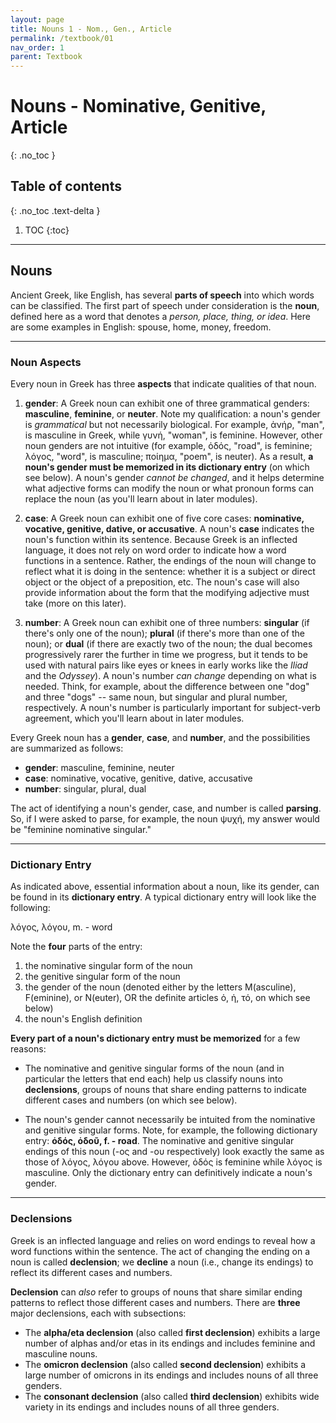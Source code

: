 ```yaml
---
layout: page
title: Nouns 1 - Nom., Gen., Article
permalink: /textbook/01
nav_order: 1
parent: Textbook
---
```


# Nouns - Nominative, Genitive, Article
{: .no_toc }

## Table of contents
{: .no_toc .text-delta }

1. TOC
{:toc}

***

## Nouns

Ancient Greek, like English, has several **parts of speech** into which words can be classified. The first part of speech under consideration is the **noun**, defined here as a word that denotes a *person, place, thing, or idea*. Here are some examples in English: spouse, home, money, freedom.

***

### Noun Aspects

Every noun in Greek has three **aspects** that indicate qualities of that noun.

1. **gender**: A Greek noun can exhibit one of three grammatical genders: **masculine**, **feminine**, or **neuter**. Note my qualification: a noun's gender is *grammatical* but not necessarily biological. For example, ἀνήρ, "man", is masculine in Greek, while γυνή, "woman", is feminine. However, other noun genders are not intuitive (for example, ὁδός, "road", is feminine; λόγος, "word", is masculine; ποίημα, "poem", is neuter). As a result, **a noun's gender must be memorized in its dictionary entry** (on which see below). A noun's gender *cannot be changed*, and it helps determine what adjective forms can modify the noun or what pronoun forms can replace the noun (as you'll learn about in later modules).

2. **case**: A Greek noun can exhibit one of five core cases: **nominative, vocative, genitive, dative, or accusative**. A noun's **case** indicates the noun's function within its sentence. Because Greek is an inflected language, it does not rely on word order to indicate how a word functions in a sentence. Rather, the endings of the noun will change to reflect what it is doing in the sentence: whether it is a subject or direct object or the object of a preposition, etc. The noun's case will also provide information about the form that the modifying adjective must take (more on this later).

3. **number**: A Greek noun can exhibit one of three numbers: **singular** (if there's only one of the noun); **plural** (if there's more than one of the noun); or **dual** (if there are exactly two of the noun; the dual becomes progressively rarer the further in time we progress, but it tends to be used with natural pairs like eyes or knees in early works like the *Iliad* and the *Odyssey*). A noun's number *can change* depending on what is needed. Think, for example, about the difference between one "dog" and three "dogs" -- same noun, but singular and plural number, respectively. A noun's number is particularly important for subject-verb agreement, which you'll learn about in later modules.

Every Greek noun has a **gender**, **case**, and **number**, and the possibilities are summarized as follows:

* **gender**: masculine, feminine, neuter
* **case**: nominative, vocative, genitive, dative, accusative
* **number**: singular, plural, dual

The act of identifying a noun's gender, case, and number is called **parsing**. So, if I were asked to parse, for example, the noun ψυχή, my answer would be "feminine nominative singular."

***

### Dictionary Entry

As indicated above, essential information about a noun, like its gender, can be found in its **dictionary entry**. A typical dictionary entry will look like the following:

λόγος, λόγου, m. - word

Note the **four** parts of the entry:
1. the nominative singular form of the noun
2. the genitive singular form of the noun
3. the gender of the noun (denoted either by the letters M(asculine), F(eminine), or N(euter), OR the definite articles ὁ, ἡ, τό, on which see below)
4. the noun's English definition

**Every part of a noun's dictionary entry must be memorized** for a few reasons:

* The nominative and genitive singular forms of the noun (and in particular the letters that end each) help us classify nouns into **declensions**, groups of nouns that share ending patterns to indicate different cases and numbers (on which see below).

* The noun's gender cannot necessarily be intuited from the nominative and genitive singular forms. Note, for example, the following dictionary entry: **ὁδός, ὁδοῦ, f. - road**. The nominative and genitive singular endings of this noun (-ος and -ου respectively) look exactly the same as those of λόγος, λόγου above. However, ὁδός is feminine while λόγος is masculine. Only the dictionary entry can definitively indicate a noun's gender.

***

### Declensions

Greek is an inflected language and relies on word endings to reveal how a word functions within the sentence. The act of changing the ending on a noun is called **declension**; we **decline** a noun (i.e., change its endings) to reflect its different cases and numbers.

**Declension** can *also* refer to groups of nouns that share similar ending patterns to reflect those different cases and numbers. There are **three** major declensions, each with subsections:

* The **alpha/eta declension** (also called **first declension**) exhibits a large number of alphas and/or etas in its endings and includes feminine and masculine nouns.
* The **omicron declension** (also called **second declension**) exhibits a large number of omicrons in its endings and includes nouns of all three genders.
* The **consonant declension** (also called **third declension**) exhibits wide variety in its endings and includes nouns of all three genders.
